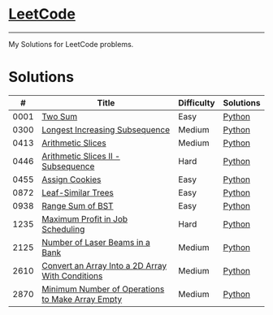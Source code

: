 # [LeetCode](https://leetcode.com/problemset/) 
---
My Solutions for LeetCode problems.

# Solutions
| # | Title | Difficulty | Solutions |
| - | - | - | - |
| 0001 | [Two Sum](https://leetcode.com/problems/two-sum/) | Easy | [Python](./Python/0001_two_sum.py) |
| 0300 | [Longest Increasing Subsequence](https://leetcode.com/problems/longest-increasing-subsequence/) | Medium | [Python](./Python/0300_longest_increasing_subsequence.py) |
| 0413 | [Arithmetic Slices](https://leetcode.com/problems/arithmetic-slices/) | Medium | [Python](./Python/0413_arithmatic_slices.py) |
| 0446 | [Arithmetic Slices II - Subsequence](https://leetcode.com/problems/arithmetic-slices-ii-subsequence/) | Hard | [Python](./Python/0446_arithmetic_slices_ii_subsequence.py) |
| 0455 | [Assign Cookies](https://leetcode.com/problems/assign-cookies/) | Easy | [Python](./Python/0455_assign_cookies.py) |
| 0872 | [Leaf-Similar Trees](https://leetcode.com/problems/leaf-similar-trees/) | Easy | [Python](./Python/0872_leaf_similar_trees.py)
| 0938 | [Range Sum of BST](https://leetcode.com/problems/range-sum-of-bst/) | Easy | [Python](./Python/0938_range_sum_of_bst.py)
| 1235 | [Maximum Profit in Job Scheduling](https://leetcode.com/problems/maximum-profit-in-job-scheduling/) | Hard | [Python](./Python/1235_maximum_profit_in_job_scheduling.py) |
| 2125 | [Number of Laser Beams in a Bank](https://leetcode.com/problems/number-of-laser-beams-in-a-bank/) | Medium | [Python](./Python/2125_number_of_laser_beams_in_a_bank.py) |
| 2610 | [Convert an Array Into a 2D Array With Conditions](https://leetcode.com/problems/convert-an-array-into-a-2d-array-with-conditions/) | Medium | [Python](./Python/2610_convert_an_array_into_a_2d_array_with_conditions.py) |
| 2870 | [Minimum Number of Operations to Make Array Empty](https://leetcode.com/problems/minimum-number-of-operations-to-make-array-empty/) | Medium | [Python](./Python/2870_minimum_number_of_operations_to_make_array_empty.py) |
